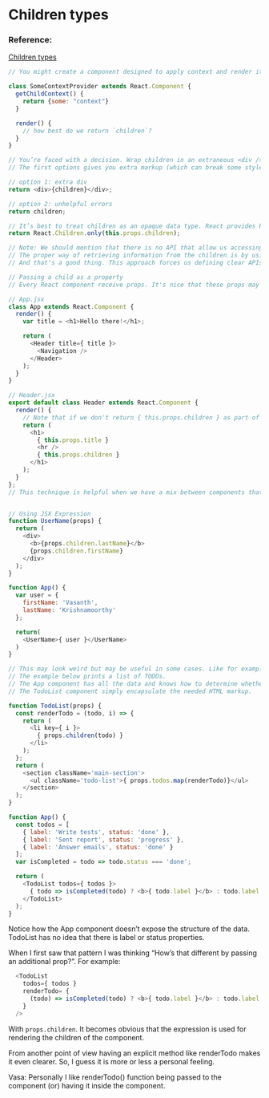 # Children types

### Reference:
[Children types](http://krasimirtsonev.com/blog/article/children-in-jsx)

```javascript
// You might create a component designed to apply context and render its children.

class SomeContextProvider extends React.Component {
  getChildContext() {
    return {some: "context"}
  }

  render() {
    // how best do we return `children`?
  }
}

// You’re faced with a decision. Wrap children in an extraneous <div /> or return children directly.
// The first options gives you extra markup (which can break some stylesheets). The second will result in unhelpful errors.

// option 1: extra div
return <div>{children}</div>;

// option 2: unhelpful errors
return children;

// It’s best to treat children as an opaque data type. React provides React.Children for dealing with children appropriately.
return React.Children.only(this.props.children);

// Note: We should mention that there is no API that allow us accessing child's state. Or in other words we can't use this.props.children[0].state or something like that.
// The proper way of retrieving information from the children is by using props (passing callbacks).
// And that's a good thing. This approach forces us defining clear APIs and encourage the one-way direction data flow.

// Passing a child as a property
// Every React component receive props. It's nice that these props may contain all kind of data. Even other components.

// App.jsx
class App extends React.Component {
  render() {
    var title = <h1>Hello there!</h1>;

    return (
      <Header title={ title }>
        <Navigation />
      </Header>
    );
  }
}

// Header.jsx
export default class Header extends React.Component {
  render() {
    // Note that if we don't return { this.props.children } as part of the render method the <Navigation> component will not be rendered.
    return (
      <h1>
        { this.props.title }
        <hr />
        { this.props.children }
      </h1>
    );
  }
};
// This technique is helpful when we have a mix between components that exist inside the Header and components that have to be provided from the outside.


// Using JSX Expression
function UserName(props) {
  return (
    <div>
      <b>{props.children.lastName}</b>
      {props.children.firstName}
    </div>
  );
}

function App() {
  var user = {
    firstName: 'Vasanth',
    lastName: 'Krishnamoorthy'
  };

  return(
    <UserName>{ user }</UserName>
  )
}

// This may look weird but may be useful in some cases. Like for example when we have some knowledge in the parent component and don’t necessary want to send it down the tree.
// The example below prints a list of TODOs.
// The App component has all the data and knows how to determine whether a TODO is completed or not.
// The TodoList component simply encapsulate the needed HTML markup.

function TodoList(props) {
  const renderTodo = (todo, i) => {
    return (
      <li key={ i }>
        { props.children(todo) }
      </li>
    );
  };
  return (
    <section className='main-section'>
      <ul className='todo-list'>{ props.todos.map(renderTodo)}</ul>
    </section>
  );
}

function App() {
  const todos = [
    { label: 'Write tests', status: 'done' },
    { label: 'Sent report', status: 'progress' },
    { label: 'Answer emails', status: 'done' }
  ];
  var isCompleted = todo => todo.status === 'done';

  return (
    <TodoList todos={ todos }>
      { todo => isCompleted(todo) ? <b>{ todo.label }</b> : todo.label }
    </TodoList>
  );
}
```

Notice how the App component doesn’t expose the structure of the data. TodoList has no idea that there is label or status properties.

When I first saw that pattern I was thinking “How’s that different by passing an additional prop?”. For example:
```javascript
  <TodoList
    todos={ todos }
    renderTodo= {
      (todo) => isCompleted(todo) ? <b>{ todo.label }</b> : todo.label
    }
  />
```

With `props.children`. It becomes obvious that the expression is used for rendering the children of the component.

From another point of view having an explicit method like renderTodo makes it even clearer. So, I guess it is more or less a personal feeling.

Vasa: Personally I like renderTodo() function being passed to the component (or) having it inside the component.
